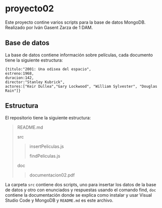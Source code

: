 # proyecto02
Este proyecto contine varios scripts para la base de datos MongoDB. Realizado por Iván Gasent Zarza de 1 DAM.

## Base de datos
La base de datos contiene información sobre películas, cada documento tiene la siguiente estructura:
```
{titulo:"2001: Una odisea del espacio",
estreno:1968,
duracion:142,
director:"Stanley Kubrick",
actores:["Keir Dullea","Gary Lockwood", "William Sylvester", "Douglas Rain"]}
```

## Estructura
El repositorio tiene la siguiente estructura:
>README.md
>
>src
>>insertPeliculas.js
>>
>>findPeliculas.js
>
>doc
>>documentacion02.pdf

La carpeta `src` contiene dos scripts, uno para insertar los datos de la base de datos y otro con enunciados y respuestas usando el comando find, `doc` contiene la documentación donde se explica como instalar y usar Visual Studio Code y MongoDB y `README.md` es este archivo.
